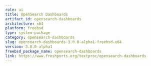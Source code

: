 ```yaml
---
role: ui
title: OpenSearch Dashboards
artifact_id: opensearch-dashboards
architecture: x64
platform: freebsd
type: system-package
category: opensearch-dashboards
slug: opensearch-dashboards-3.0.0-alpha1-freebsd-x64
version: 3.0.0-alpha1
freebsd_package_name: opensearch-dashboards
link: https://www.freshports.org/textproc/opensearch-dashboards
---
```


